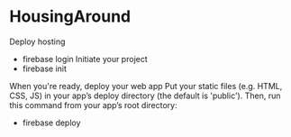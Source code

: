 # HousingAround

Deploy hosting

-   firebase login Initiate your project
-   firebase init

When you're ready, deploy your web app Put your static files (e.g. HTML, CSS, JS) in your app’s deploy directory (the default is 'public'). Then, run this command from your app’s root directory:

-   firebase deploy
